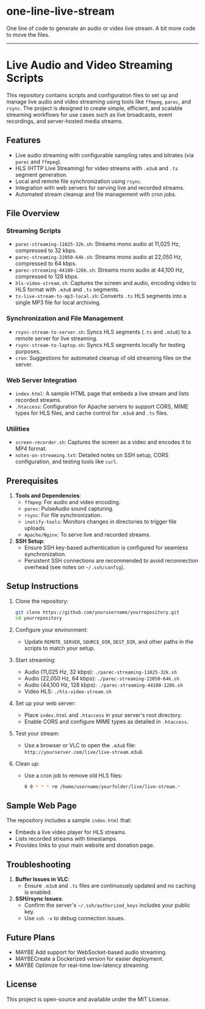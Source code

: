 # one-line-live-stream
One line of code to generate an audio or video live stream. A bit more code to move the files.


---

# Live Audio and Video Streaming Scripts

This repository contains scripts and configuration files to set up and manage live audio and video streaming using tools like `ffmpeg`, `parec`, and `rsync`. The project is designed to create simple, efficient, and scalable streaming workflows for use cases such as live broadcasts, event recordings, and server-hosted media streams.

## Features
- Live audio streaming with configurable sampling rates and bitrates (via `parec` and `ffmpeg`).
- HLS (HTTP Live Streaming) for video streams with `.m3u8` and `.ts` segment generation.
- Local and remote file synchronization using `rsync`.
- Integration with web servers for serving live and recorded streams.
- Automated stream cleanup and file management with cron jobs.

## File Overview

### Streaming Scripts
- `parec-streaming-11025-32k.sh`: Streams mono audio at 11,025 Hz, compressed to 32 kbps.
- `parec-streaming-22050-64k.sh`: Streams mono audio at 22,050 Hz, compressed to 64 kbps.
- `parec-streaming-44100-128k.sh`: Streams mono audio at 44,100 Hz, compressed to 128 kbps.
- `hls-video-stream.sh`: Captures the screen and audio, encoding video to HLS format with `.m3u8` and `.ts` segments.
- `ts-live-stream-to-mp3-local.sh`: Converts `.ts` HLS segments into a single MP3 file for local archiving.

### Synchronization and File Management
- `rsync-stream-to-server.sh`: Syncs HLS segments (`.ts` and `.m3u8`) to a remote server for live streaming.
- `rsync-stream-to-laptop.sh`: Syncs HLS segments locally for testing purposes.
- `cron`: Suggestions for automated cleanup of old streaming files on the server.

### Web Server Integration
- `index.html`: A sample HTML page that embeds a live stream and lists recorded streams.
- `.htaccess`: Configuration for Apache servers to support CORS, MIME types for HLS files, and cache control for `.m3u8` and `.ts` files.

### Utilities
- `screen-recorder.sh`: Captures the screen as a video and encodes it to MP4 format.
- `notes-on-streaming.txt`: Detailed notes on SSH setup, CORS configuration, and testing tools like `curl`.

## Prerequisites
1. **Tools and Dependencies**:
   - `ffmpeg`: For audio and video encoding.
   - `parec`: PulseAudio sound capturing.
   - `rsync`: For file synchronization.
   - `inotify-tools`: Monitors changes in directories to trigger file uploads.
   - `Apache/Nginx`: To serve live and recorded streams.
2. **SSH Setup**:
   - Ensure SSH key-based authentication is configured for seamless synchronization.
   - Persistent SSH connections are recommended to avoid reconnection overhead (see notes on `~/.ssh/config`).

## Setup Instructions
1. Clone the repository:
   ```bash
   git clone https://github.com/yourusername/yourrepository.git
   cd yourrepository
   ```

2. Configure your environment:
   - Update `REMOTE_SERVER`, `SOURCE_DIR`, `DEST_DIR`, and other paths in the scripts to match your setup.

3. Start streaming:
   - Audio (11,025 Hz, 32 kbps): `./parec-streaming-11025-32k.sh`
   - Audio (22,050 Hz, 64 kbps): `./parec-streaming-22050-64k.sh`
   - Audio (44,100 Hz, 128 kbps): `./parec-streaming-44100-128k.sh`
   - Video HLS: `./hls-video-stream.sh`

4. Set up your web server:
   - Place `index.html` and `.htaccess` in your server's root directory.
   - Enable CORS and configure MIME types as detailed in `.htaccess`.

5. Test your stream:
   - Use a browser or VLC to open the `.m3u8` file: `http://yourserver.com/live/live-stream.m3u8`.

6. Clean up:
   - Use a cron job to remove old HLS files:
     ```bash
     0 0 * * * rm /home/username/yourfolder/live/live-stream.*
     ```

## Sample Web Page
The repository includes a sample `index.html` that:
- Embeds a live video player for HLS streams.
- Lists recorded streams with timestamps.
- Provides links to your main website and donation page.

## Troubleshooting
1. **Buffer Issues in VLC**:
   - Ensure `.m3u8` and `.ts` files are continuously updated and no caching is enabled.
2. **SSH/rsync Issues**:
   - Confirm the server's `~/.ssh/authorized_keys` includes your public key.
   - Use `ssh -v` to debug connection issues.

## Future Plans
- MAYBE Add support for WebSocket-based audio streaming.
- MAYBECreate a Dockerized version for easier deployment.
- MAYBE Optimize for real-time low-latency streaming.

## License
This project is open-source and available under the MIT License.


